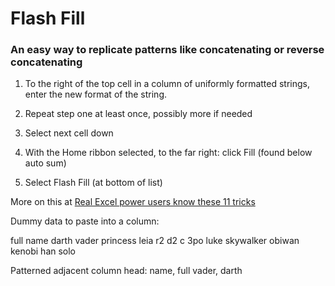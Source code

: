 # Flash Fill

### An easy way to replicate patterns like concatenating or reverse concatenating

1. To the right of the top cell in a column of uniformly formatted strings, enter the new format of the string.

2. Repeat step one at least once, possibly more if needed

3. Select next cell down

3. With the Home ribbon selected, to the far right: click Fill (found below auto sum)

4. Select Flash Fill (at bottom of list)


More on this at [Real Excel power users know these 11 tricks](https://www.pcworld.com/article/2109084/real-excel-power-users-know-these-11-tricks.html)

Dummy data to paste into a column:

full name
darth vader
princess leia
r2 d2
c 3po
luke skywalker
obiwan kenobi
han solo

Patterned adjacent column head:
name, full
vader, darth
